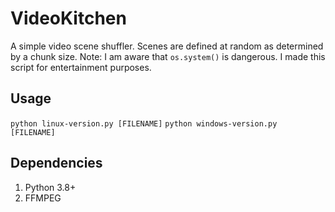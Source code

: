 # VideoKitchen
A simple video scene shuffler. Scenes are defined at random as determined by a chunk size. Note: I am aware that `os.system()` is dangerous. I made this script for entertainment purposes.

## Usage
`python linux-version.py [FILENAME]`
`python windows-version.py [FILENAME]`

## Dependencies
1. Python 3.8+
2. FFMPEG
